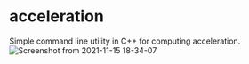 # acceleration

Simple command line utility in C++ for computing acceleration.
![Screenshot from 2021-11-15 18-34-07](https://user-images.githubusercontent.com/81658560/141874416-2cdd1d96-fd9a-4e8a-bd1d-38be5570e0f9.png)
